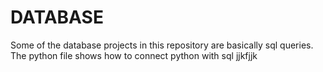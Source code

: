 # DATABASE

Some of the database projects in this repository are basically sql queries.<br />
The python file shows how to connect python with sql
jjkfjjk
